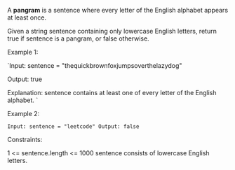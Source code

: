 A **pangram** is a sentence where every letter of the English alphabet appears at least once.

Given a string sentence containing only lowercase English letters, return true if sentence is a pangram, or false otherwise.

 

Example 1:

`Input: sentence = "thequickbrownfoxjumpsoverthelazydog"

Output: true

Explanation: sentence contains at least one of every letter of the English alphabet.
`

Example 2:

`Input: sentence = "leetcode"
Output: false
`
 

Constraints:

1 <= sentence.length <= 1000
sentence consists of lowercase English letters.
